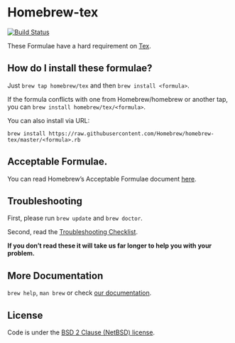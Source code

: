 # Homebrew-tex

[![Build Status](https://travis-ci.org/Homebrew/homebrew-tex.svg?branch=master)](https://travis-ci.org/Homebrew/homebrew-tex)

These Formulae have a hard requirement on [Tex](https://www.tug.org/mactex/).

## How do I install these formulae?

Just `brew tap homebrew/tex` and then `brew install <formula>`.

If the formula conflicts with one from Homebrew/homebrew or another tap, you can `brew install homebrew/tex/<formula>`.

You can also install via URL:

```
brew install https://raw.githubusercontent.com/Homebrew/homebrew-tex/master/<formula>.rb
```

## Acceptable Formulae.

You can read Homebrew’s Acceptable Formulae document [here](https://github.com/Homebrew/homebrew/blob/master/share/doc/homebrew/Acceptable-Formulae.md).

## Troubleshooting
First, please run `brew update` and `brew doctor`.

Second, read the [Troubleshooting Checklist](https://github.com/Homebrew/homebrew/blob/master/share/doc/homebrew/Troubleshooting.md#troubleshooting).

**If you don’t read these it will take us far longer to help you with your problem.**

## More Documentation

`brew help`, `man brew` or check [our documentation](https://github.com/Homebrew/homebrew/tree/master/share/doc/homebrew#readme).

## License
Code is under the [BSD 2 Clause (NetBSD) license](https://github.com/Homebrew/homebrew/tree/master/LICENSE.txt).
